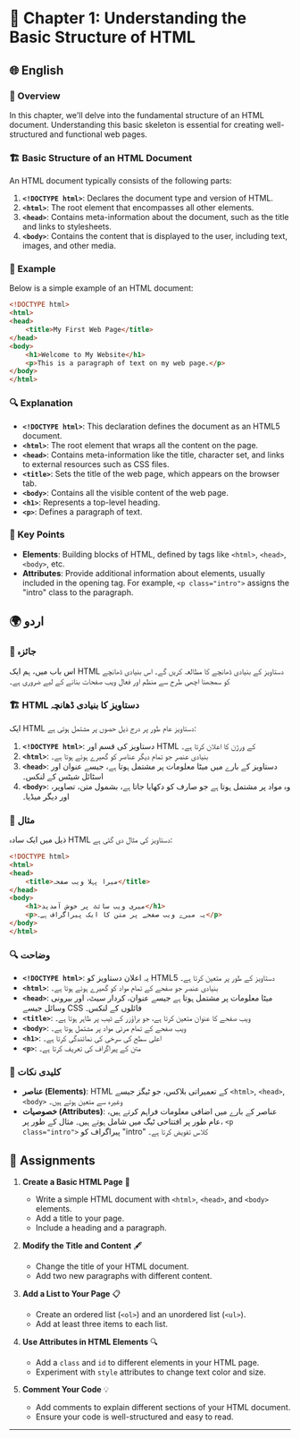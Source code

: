 # 📄 Chapter 1: Understanding the Basic Structure of HTML

## 🌐 English

### 📖 Overview

In this chapter, we'll delve into the fundamental structure of an HTML document. Understanding this basic skeleton is essential for creating well-structured and functional web pages.

### 🏗️ Basic Structure of an HTML Document

An HTML document typically consists of the following parts:

1. **`<!DOCTYPE html>`**: Declares the document type and version of HTML.
2. **`<html>`**: The root element that encompasses all other elements.
3. **`<head>`**: Contains meta-information about the document, such as the title and links to stylesheets.
4. **`<body>`**: Contains the content that is displayed to the user, including text, images, and other media.

### 📝 Example

Below is a simple example of an HTML document:

```html
<!DOCTYPE html>
<html>
<head>
    <title>My First Web Page</title>
</head>
<body>
    <h1>Welcome to My Website</h1>
    <p>This is a paragraph of text on my web page.</p>
</body>
</html>
```

### 🔍 Explanation

- **`<!DOCTYPE html>`**: This declaration defines the document as an HTML5 document.
- **`<html>`**: The root element that wraps all the content on the page.
- **`<head>`**: Contains meta-information like the title, character set, and links to external resources such as CSS files.
- **`<title>`**: Sets the title of the web page, which appears on the browser tab.
- **`<body>`**: Contains all the visible content of the web page.
- **`<h1>`**: Represents a top-level heading.
- **`<p>`**: Defines a paragraph of text.

### 🧩 Key Points

- **Elements**: Building blocks of HTML, defined by tags like `<html>`, `<head>`, `<body>`, etc.
- **Attributes**: Provide additional information about elements, usually included in the opening tag. For example, `<p class="intro">` assigns the "intro" class to the paragraph.

## 🌍 اردو

### 📖 جائزہ

اس باب میں، ہم ایک HTML دستاویز کے بنیادی ڈھانچے کا مطالعہ کریں گے۔ اس بنیادی ڈھانچے کو سمجھنا اچھی طرح سے منظم اور فعال ویب صفحات بنانے کے لیے ضروری ہے۔

### 🏗️ HTML دستاویز کا بنیادی ڈھانچہ

ایک HTML دستاویز عام طور پر درج ذیل حصوں پر مشتمل ہوتی ہے:

1. **`<!DOCTYPE html>`**: دستاویز کی قسم اور HTML کے ورژن کا اعلان کرتا ہے۔
2. **`<html>`**: بنیادی عنصر جو تمام دیگر عناصر کو گھیرے ہوئے ہوتا ہے۔
3. **`<head>`**: دستاویز کے بارے میں میٹا معلومات پر مشتمل ہوتا ہے، جیسے عنوان اور اسٹائل شیٹس کے لنکس۔
4. **`<body>`**: وہ مواد پر مشتمل ہوتا ہے جو صارف کو دکھایا جاتا ہے، بشمول متن، تصاویر، اور دیگر میڈیا۔

### 📝 مثال

ذیل میں ایک سادہ HTML دستاویز کی مثال دی گئی ہے:

```html
<!DOCTYPE html>
<html>
<head>
    <title>میرا پہلا ویب صفحہ</title>
</head>
<body>
    <h1>میری ویب سائٹ پر خوش آمدید</h1>
    <p>یہ میرے ویب صفحے پر متن کا ایک پیراگراف ہے۔</p>
</body>
</html>
```

### 🔍 وضاحت

- **`<!DOCTYPE html>`**: یہ اعلان دستاویز کو HTML5 دستاویز کے طور پر متعین کرتا ہے۔
- **`<html>`**: بنیادی عنصر جو صفحے کے تمام مواد کو گھیرے ہوئے ہوتا ہے۔
- **`<head>`**: میٹا معلومات پر مشتمل ہوتا ہے جیسے عنوان، کردار سیٹ، اور بیرونی وسائل جیسے CSS فائلوں کے لنکس۔
- **`<title>`**: ویب صفحے کا عنوان متعین کرتا ہے، جو براؤزر کے ٹیب پر ظاہر ہوتا ہے۔
- **`<body>`**: ویب صفحے کے تمام مرئی مواد پر مشتمل ہوتا ہے۔
- **`<h1>`**: اعلی سطح کی سرخی کی نمائندگی کرتا ہے۔
- **`<p>`**: متن کے پیراگراف کی تعریف کرتا ہے۔

### 🧩 کلیدی نکات

- **عناصر (Elements)**: HTML کے تعمیراتی بلاکس، جو ٹیگز جیسے `<html>`, `<head>`, `<body>` وغیرہ سے متعین ہوتے ہیں۔
- **خصوصیات (Attributes)**: عناصر کے بارے میں اضافی معلومات فراہم کرتے ہیں، عام طور پر افتتاحی ٹیگ میں شامل ہوتے ہیں۔ مثال کے طور پر، `<p class="intro">` پیراگراف کو "intro" کلاس تفویض کرتا ہے۔

## 📝 Assignments

1. **Create a Basic HTML Page** 📄
   - Write a simple HTML document with `<html>`, `<head>`, and `<body>` elements.
   - Add a title to your page.
   - Include a heading and a paragraph.

2. **Modify the Title and Content** 🖋️
   - Change the title of your HTML document.
   - Add two new paragraphs with different content.

3. **Add a List to Your Page** 📋
   - Create an ordered list (`<ol>`) and an unordered list (`<ul>`).
   - Add at least three items to each list.

4. **Use Attributes in HTML Elements** 🔍
   - Add a `class` and `id` to different elements in your HTML page.
   - Experiment with `style` attributes to change text color and size.

5. **Comment Your Code** 💡
   - Add comments to explain different sections of your HTML document.
   - Ensure your code is well-structured and easy to read.

---